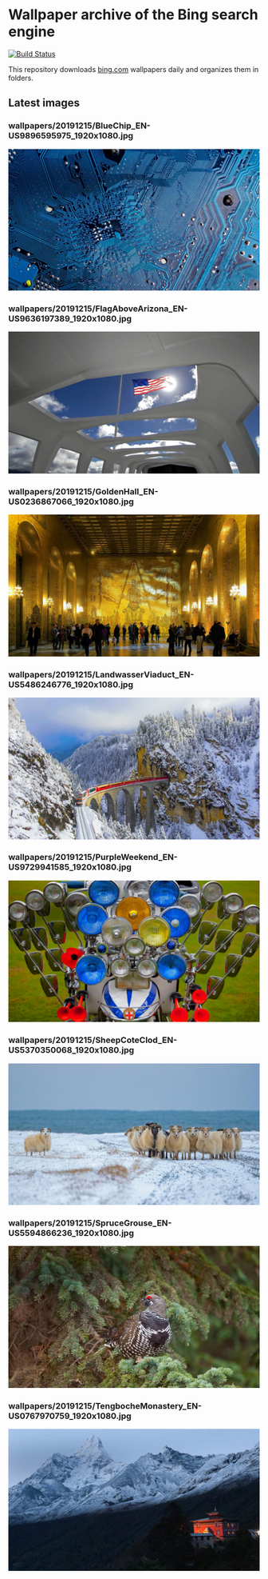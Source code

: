 # Wallpaper archive of the Bing search engine

[![Build Status](https://travis-ci.org/kijart/bing-daily-images-dl.svg?branch=wallpapers)](https://travis-ci.org/kijart/bing-daily-images-dl)

This repository downloads [bing.com](https://www.bing.com) wallpapers daily and organizes them in folders.

## Latest images

<!-- Wallpapers -->

### wallpapers/20191215/BlueChip_EN-US9896595975_1920x1080.jpg

![wallpapers/20191215/BlueChip_EN-US9896595975_1920x1080.jpg](wallpapers/20191215/BlueChip_EN-US9896595975_1920x1080.jpg)

### wallpapers/20191215/FlagAboveArizona_EN-US9636197389_1920x1080.jpg

![wallpapers/20191215/FlagAboveArizona_EN-US9636197389_1920x1080.jpg](wallpapers/20191215/FlagAboveArizona_EN-US9636197389_1920x1080.jpg)

### wallpapers/20191215/GoldenHall_EN-US0236867066_1920x1080.jpg

![wallpapers/20191215/GoldenHall_EN-US0236867066_1920x1080.jpg](wallpapers/20191215/GoldenHall_EN-US0236867066_1920x1080.jpg)

### wallpapers/20191215/LandwasserViaduct_EN-US5486246776_1920x1080.jpg

![wallpapers/20191215/LandwasserViaduct_EN-US5486246776_1920x1080.jpg](wallpapers/20191215/LandwasserViaduct_EN-US5486246776_1920x1080.jpg)

### wallpapers/20191215/PurpleWeekend_EN-US9729941585_1920x1080.jpg

![wallpapers/20191215/PurpleWeekend_EN-US9729941585_1920x1080.jpg](wallpapers/20191215/PurpleWeekend_EN-US9729941585_1920x1080.jpg)

### wallpapers/20191215/SheepCoteClod_EN-US5370350068_1920x1080.jpg

![wallpapers/20191215/SheepCoteClod_EN-US5370350068_1920x1080.jpg](wallpapers/20191215/SheepCoteClod_EN-US5370350068_1920x1080.jpg)

### wallpapers/20191215/SpruceGrouse_EN-US5594866236_1920x1080.jpg

![wallpapers/20191215/SpruceGrouse_EN-US5594866236_1920x1080.jpg](wallpapers/20191215/SpruceGrouse_EN-US5594866236_1920x1080.jpg)

### wallpapers/20191215/TengbocheMonastery_EN-US0767970759_1920x1080.jpg

![wallpapers/20191215/TengbocheMonastery_EN-US0767970759_1920x1080.jpg](wallpapers/20191215/TengbocheMonastery_EN-US0767970759_1920x1080.jpg)

